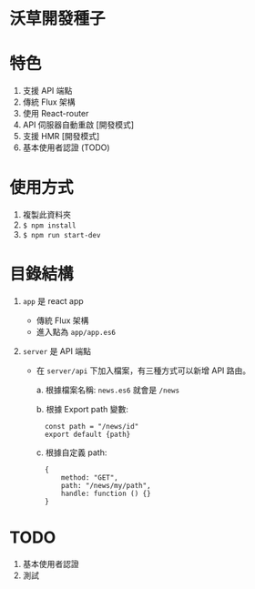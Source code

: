 # 沃草開發種子

# 特色

1. 支援 API 端點
2. 傳統 Flux 架構
3. 使用 React-router
4. API 伺服器自動重啟 [開發模式]
5. 支援 HMR  [開發模式]
6. 基本使用者認證 (TODO)

# 使用方式

1. 複製此資料夾
2. `$ npm install`
3. `$ npm run start-dev`

# 目錄結構

1. `app` 是 react app
    * 傳統 Flux 架構
    * 進入點為 `app/app.es6`

2. `server` 是 API 端點
    * 在 `server/api` 下加入檔案，有三種方式可以新增 API 路由。

        a. 根據檔案名稱: `news.es6` 就會是 `/news`

        b. 根據 Export path 變數:

            const path = "/news/id"
            export default {path}
        c. 根據自定義 path:

            {
                method: "GET",
                path: "/news/my/path",
                handle: function () {}
            }

# TODO

1. 基本使用者認證
2. 測試
